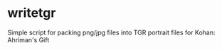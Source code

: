 # writetgr
Simple script for packing png/jpg files into TGR portrait files for Kohan: Ahriman's Gift
